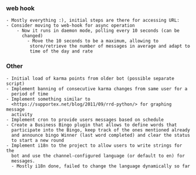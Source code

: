 ### web hook
    - Mostly everything :), initial steps are there for accessing URL:
    - Consider moving to web-hook for async operation
        - Now it runs in daemon mode, polling every 10 seconds (can be
          changed)
            - Move the 10 seconds to be a maximum, allowing to
             store/retrieve the number of messages in average and adapt to
             time of the day and rate

### Other
    - Initial load of karma points from older bot (possible separate script)
    - Implement banning of consecutive karma changes from same user for a
      period of time
    - Implement something similar to
      <https://supportex.net/blog/2011/09/rrd-python/> for graphing message
      activity
    - Implement cron to provide users messages based on schedule
    - Create a Business Bingo plugin that allows to define words that
      participate into the Bingo, keep track of the ones mentioned already
      and announce bingo Winner (last word completed) and clear the status
      to start a new round
    - Implement i18n to the project to allow users to write strings for the
      bot and use the channel-configured language (or default to en) for 
      messages.
      - Mostly i18n done, failed to change the language dynamically so far
